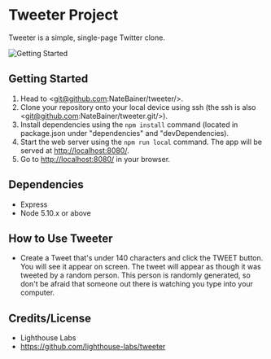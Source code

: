 # Tweeter Project

Tweeter is a simple, single-page Twitter clone.

![Getting Started](images/show-posted-tweet.png)

## Getting Started

1. Head to <git@github.com:NateBainer/tweeter/>.
2. Clone your repository onto your local device using ssh (the ssh is also 
<git@github.com:NateBainer/tweeter.git/>).
3. Install dependencies using the `npm install` command (located in package.json under "dependencies" and "devDependencies).
3. Start the web server using the `npm run local` command. The app will be served at <http://localhost:8080/>.
4. Go to <http://localhost:8080/> in your browser.

## Dependencies

- Express
- Node 5.10.x or above

## How to Use Tweeter


- Create a Tweet that's under 140 characters and click the TWEET button. You will see it appear on screen. The tweet will appear as though it was tweeted by a random person. This person is randomly generated, so don't be afraid that someone out there is watching you type into your computer.

## Credits/License

- Lighthouse Labs
- https://github.com/lighthouse-labs/tweeter
